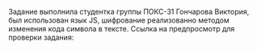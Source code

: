 Задание выполнила студентка группы ПОКС-31 Гончарова Виктория, был использован язык JS, шифрование реализованно методом изменения кода символа в тексте. Ссылка на предпросмотр для проверки задания:
